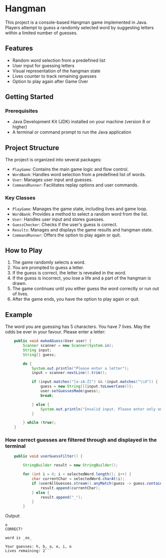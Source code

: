 # Hangman

This project is a console-based Hangman game implemented in Java. Players attempt to guess a randomly selected word by suggesting letters within a limited number of guesses.

## Features

- Random word selection from a predefined list
- User input for guessing letters
- Visual representation of the hangman state
- Lives counter to track remaining guesses
- Option to play again after Game Over

## Getting Started

### Prerequisites

- Java Development Kit (JDK) installed on your machine (version 8 or higher)
- A terminal or command prompt to run the Java application

## Project Structure

The project is organized into several packages:

- `PlayGame`: Contains the main game logic and flow control.
- `WordBank`: Handles word selection from a predefined list of words.
- `User`: Manages user input and guesses.
- `CommandRunner`: Facilitates replay options and user commands.

### Key Classes

- `PlayGame`: Manages the game state, including lives and game loop.
- `WordBank`: Provides a method to select a random word from the list.
- `User`: Handles user input and stores guesses.
- `GuessChecker`: Checks if the user's guess is correct.
- `Results`: Manages and displays the game results and hangman state.
- `CommandRunner`: Offers the option to play again or quit.

## How to Play

1. The game randomly selects a word.
2. You are prompted to guess a letter.
3. If the guess is correct, the letter is revealed in the word.
4. If the guess is incorrect, you lose a life and a part of the hangman is drawn.
5. The game continues until you either guess the word correctly or run out of lives.
6. After the game ends, you have the option to play again or quit.


## Example
The word you are guessing has 5 characters. You have 7 lives. May the odds be ever in your favour.
Please enter a letter:


``` java
    public void makeAGuess(User user) {
        Scanner scanner = new Scanner(System.in);
        String input;
        String[] guess;

        do {
            System.out.println("Please enter a letter");
            input = scanner.nextLine().trim();

            if (input.matches("[a-zA-Z]") && !input.matches("\\d")) {
                guess = new String[]{input.toLowerCase()};
                user.setGuessesMade(guess);
                break;

            } else {
                System.out.println("Invalid input. Please enter only one letter with no numbers.");
            }

        } while (true);
    }
```

### How correct guesses are filtered through and displayed in the terminal
``` java
    public void userGuessFilter() {

        StringBuilder result = new StringBuilder();

        for (int i = 0; i < selectedWord.length(); i++) {
            char currentChar = selectedWord.charAt(i);
            if (userAllGuesses.stream().anyMatch(guess -> guess.contains(String.valueOf(currentChar)))) {
                result.append(currentChar);
            } else {
                result.append("_");
            }
        }
```
Output:
``` Please enter a letter
o
CORRECT!

word is _oo_

Your guesses: h, b, a, e, i, o
Lives remaining: 2```

